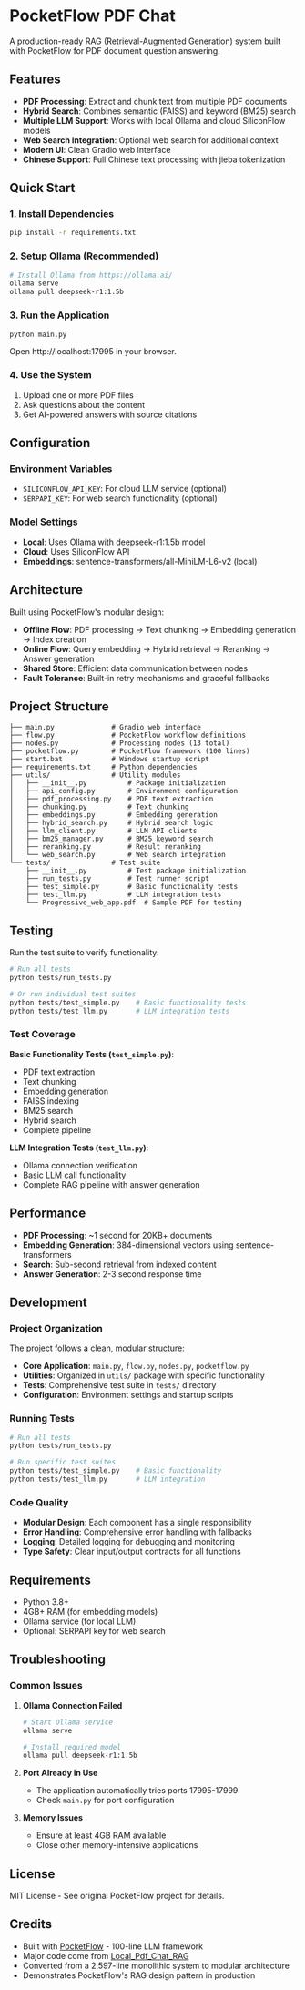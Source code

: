 # PocketFlow PDF Chat

A production-ready RAG (Retrieval-Augmented Generation) system built with PocketFlow for PDF document question answering.

## Features

- **PDF Processing**: Extract and chunk text from multiple PDF documents  
- **Hybrid Search**: Combines semantic (FAISS) and keyword (BM25) search
- **Multiple LLM Support**: Works with local Ollama and cloud SiliconFlow models
- **Web Search Integration**: Optional web search for additional context
- **Modern UI**: Clean Gradio web interface
- **Chinese Support**: Full Chinese text processing with jieba tokenization

## Quick Start

### 1. Install Dependencies

```bash
pip install -r requirements.txt
```

### 2. Setup Ollama (Recommended)

```bash
# Install Ollama from https://ollama.ai/
ollama serve
ollama pull deepseek-r1:1.5b
```

### 3. Run the Application

```bash
python main.py
```

Open http://localhost:17995 in your browser.

### 4. Use the System

1. Upload one or more PDF files
2. Ask questions about the content  
3. Get AI-powered answers with source citations

## Configuration

### Environment Variables

- `SILICONFLOW_API_KEY`: For cloud LLM service (optional)
- `SERPAPI_KEY`: For web search functionality (optional)

### Model Settings

- **Local**: Uses Ollama with deepseek-r1:1.5b model
- **Cloud**: Uses SiliconFlow API
- **Embeddings**: sentence-transformers/all-MiniLM-L6-v2 (local)

## Architecture

Built using PocketFlow's modular design:

- **Offline Flow**: PDF processing → Text chunking → Embedding generation → Index creation
- **Online Flow**: Query embedding → Hybrid retrieval → Reranking → Answer generation
- **Shared Store**: Efficient data communication between nodes
- **Fault Tolerance**: Built-in retry mechanisms and graceful fallbacks

## Project Structure

```
├── main.py              # Gradio web interface
├── flow.py              # PocketFlow workflow definitions  
├── nodes.py             # Processing nodes (13 total)
├── pocketflow.py        # PocketFlow framework (100 lines)
├── start.bat            # Windows startup script
├── requirements.txt     # Python dependencies
├── utils/               # Utility modules
│   ├── __init__.py          # Package initialization
│   ├── api_config.py        # Environment configuration
│   ├── pdf_processing.py    # PDF text extraction
│   ├── chunking.py          # Text chunking
│   ├── embeddings.py        # Embedding generation
│   ├── hybrid_search.py     # Hybrid search logic
│   ├── llm_client.py        # LLM API clients
│   ├── bm25_manager.py      # BM25 keyword search
│   ├── reranking.py         # Result reranking
│   └── web_search.py        # Web search integration
└── tests/               # Test suite
    ├── __init__.py          # Test package initialization
    ├── run_tests.py         # Test runner script
    ├── test_simple.py       # Basic functionality tests
    ├── test_llm.py          # LLM integration tests
    └── Progressive_web_app.pdf  # Sample PDF for testing
```

## Testing

Run the test suite to verify functionality:

```bash
# Run all tests
python tests/run_tests.py

# Or run individual test suites
python tests/test_simple.py    # Basic functionality tests
python tests/test_llm.py       # LLM integration tests
```

### Test Coverage

**Basic Functionality Tests (`test_simple.py`)**:
- PDF text extraction
- Text chunking  
- Embedding generation
- FAISS indexing
- BM25 search
- Hybrid search
- Complete pipeline

**LLM Integration Tests (`test_llm.py`)**:
- Ollama connection verification
- Basic LLM call functionality
- Complete RAG pipeline with answer generation

## Performance

- **PDF Processing**: ~1 second for 20KB+ documents
- **Embedding Generation**: 384-dimensional vectors using sentence-transformers
- **Search**: Sub-second retrieval from indexed content
- **Answer Generation**: 2-3 second response time

## Development

### Project Organization

The project follows a clean, modular structure:

- **Core Application**: `main.py`, `flow.py`, `nodes.py`, `pocketflow.py`
- **Utilities**: Organized in `utils/` package with specific functionality
- **Tests**: Comprehensive test suite in `tests/` directory
- **Configuration**: Environment settings and startup scripts

### Running Tests

```bash
# Run all tests
python tests/run_tests.py

# Run specific test suites
python tests/test_simple.py    # Basic functionality
python tests/test_llm.py       # LLM integration
```

### Code Quality

- **Modular Design**: Each component has a single responsibility
- **Error Handling**: Comprehensive error handling with fallbacks
- **Logging**: Detailed logging for debugging and monitoring
- **Type Safety**: Clear input/output contracts for all functions

## Requirements

- Python 3.8+
- 4GB+ RAM (for embedding models)
- Ollama service (for local LLM)
- Optional: SERPAPI key for web search

## Troubleshooting

### Common Issues

1. **Ollama Connection Failed**
   ```bash
   # Start Ollama service
   ollama serve
   
   # Install required model
   ollama pull deepseek-r1:1.5b
   ```

2. **Port Already in Use**
   - The application automatically tries ports 17995-17999
   - Check `main.py` for port configuration

3. **Memory Issues**
   - Ensure at least 4GB RAM available
   - Close other memory-intensive applications

## License

MIT License - See original PocketFlow project for details.

## Credits

- Built with [PocketFlow](https://github.com/the-pocket/PocketFlow) - 100-line LLM framework
- Major code come from [Local_Pdf_Chat_RAG](https://github.com/weiwill88/Local_Pdf_Chat_RAG)
- Converted from a 2,597-line monolithic system to modular architecture  
- Demonstrates PocketFlow's RAG design pattern in production
